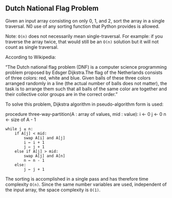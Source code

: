 ## Dutch National Flag Problem

Given an input array consisting on only 0, 1, and 2, sort the array in a single traversal. N0 use of any sorting function that Python provides is allowed.

Note: `O(n)` does not necessarily mean single-traversal. For example: if you traverse the array twice, that would still be an `O(n)` solution but it will not count as single traversal.

According to Wikipedia:

“The Dutch national flag problem (DNF) is a computer science programming problem proposed by Edsger Dijkstra.The flag of the Netherlands consists of three colors: red, white and blue. Given balls of these three colors arranged randomly in a line (the actual number of balls does not matter), the task is to arrange them such that all balls of the same color are together and their collective color groups are in the correct order.”

To solve this problem, Dijkstra algorithm in pseudo-algorithm form is used:

procedure three-way-partition(A : array of values, mid : value):
    i ← 0
    j ← 0
    n ← size of A - 1

    while j ≤ n:
        if A[j] < mid:
            swap A[i] and A[j]
            i ← i + 1
            j ← j + 1
        else if A[j] > mid:
            swap A[j] and A[n]
            n ← n - 1
        else:
            j ← j + 1

 The sorting is accomplished in a single pass and has therefore time complexity `O(n)`. Since the same number variables are used, independent of the input array, the space complexity is `O(1)`.
